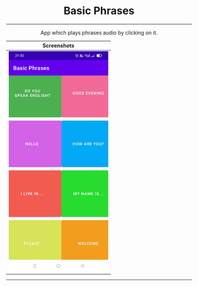 # <h1 align="center">Basic Phrases</h1>
<hr size="4" noshade="">
<p align="center">App which plays phrases audio by clicking on it.</p>
<table>
    <thead>
        <tr>
          <th colspan="1"><b>Screenshots</b></th>
        </tr>
    </thead>
    <tbody>
        <tr>
            <td><img src="Basic Phrases.jpeg" widht="300" height="600"></td>
        </tr>
    </tbody>
</table>
<hr size="4" noshade="">
